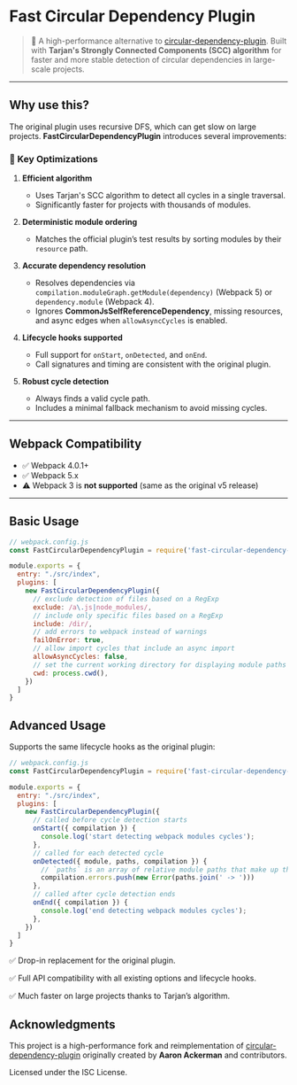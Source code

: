 # Fast Circular Dependency Plugin

> 🚀 A high-performance alternative to [circular-dependency-plugin](https://github.com/aackerman/circular-dependency-plugin).
> Built with **Tarjan's Strongly Connected Components (SCC) algorithm** for faster and more stable detection of circular dependencies in large-scale projects.

---

## Why use this?

The original plugin uses recursive DFS, which can get slow on large projects.
**FastCircularDependencyPlugin** introduces several improvements:

### 🔧 Key Optimizations
1. **Efficient algorithm**
   - Uses Tarjan's SCC algorithm to detect all cycles in a single traversal.
   - Significantly faster for projects with thousands of modules.

2. **Deterministic module ordering**
   - Matches the official plugin’s test results by sorting modules by their `resource` path.

3. **Accurate dependency resolution**
   - Resolves dependencies via `compilation.moduleGraph.getModule(dependency)` (Webpack 5) or `dependency.module` (Webpack 4).
   - Ignores **CommonJsSelfReferenceDependency**, missing resources, and async edges when `allowAsyncCycles` is enabled.

4. **Lifecycle hooks supported**
   - Full support for `onStart`, `onDetected`, and `onEnd`.
   - Call signatures and timing are consistent with the original plugin.

5. **Robust cycle detection**
   - Always finds a valid cycle path.
   - Includes a minimal fallback mechanism to avoid missing cycles.

---

## Webpack Compatibility
- ✅ Webpack 4.0.1+
- ✅ Webpack 5.x
- ⚠️ Webpack 3 is **not supported** (same as the original v5 release)

---

## Basic Usage

```js
// webpack.config.js
const FastCircularDependencyPlugin = require('fast-circular-dependency-plugin')

module.exports = {
  entry: "./src/index",
  plugins: [
    new FastCircularDependencyPlugin({
      // exclude detection of files based on a RegExp
      exclude: /a\.js|node_modules/,
      // include only specific files based on a RegExp
      include: /dir/,
      // add errors to webpack instead of warnings
      failOnError: true,
      // allow import cycles that include an async import
      allowAsyncCycles: false,
      // set the current working directory for displaying module paths
      cwd: process.cwd(),
    })
  ]
}
```

## Advanced Usage

Supports the same lifecycle hooks as the original plugin:
```jsx
// webpack.config.js
const FastCircularDependencyPlugin = require('fast-circular-dependency-plugin')

module.exports = {
  entry: "./src/index",
  plugins: [
    new FastCircularDependencyPlugin({
      // called before cycle detection starts
      onStart({ compilation }) {
        console.log('start detecting webpack modules cycles');
      },
      // called for each detected cycle
      onDetected({ module, paths, compilation }) {
        // `paths` is an array of relative module paths that make up the cycle
        compilation.errors.push(new Error(paths.join(' -> ')))
      },
      // called after cycle detection ends
      onEnd({ compilation }) {
        console.log('end detecting webpack modules cycles');
      },
    })
  ]
}

```

✅ Drop-in replacement for the original plugin.

✅ Full API compatibility with all existing options and lifecycle hooks.

✅ Much faster on large projects thanks to Tarjan’s algorithm.


## Acknowledgments

This project is a high-performance fork and reimplementation of
[circular-dependency-plugin](https://github.com/aackerman/circular-dependency-plugin)
originally created by **Aaron Ackerman** and contributors.

Licensed under the ISC License.
